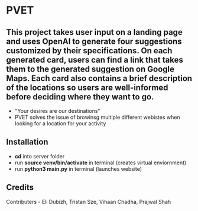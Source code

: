 # PVET

## This project takes user input on a landing page and uses OpenAI to generate four suggestions customized by their specifications. On each generated card, users can find a link that takes them to the generated suggestion on Google Maps. Each card also contains a brief description of the locations so users are well-informed before deciding where they want to go.

- "Your desires are our destinations"
- PVET solves the issue of browinsg multiple different webistes when looking for a location for your activity

## Installation

- **cd** into server folder
- run **source venv/bin/activate** in terminal (creates virtual enviornment)
- run **python3 main.py** in terminal (launches website)

## Credits

Contributers - Eli Dubizh, Tristan Sze, Vihaan Chadha, Prajwal Shah
